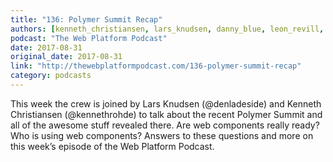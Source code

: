```yaml
---
title: "136: Polymer Summit Recap"
authors: [kenneth_christiansen, lars_knudsen, danny_blue, leon_revill, amal_hussein]
podcast: "The Web Platform Podcast"
date: 2017-08-31
original_date: 2017-08-31
link: "http://thewebplatformpodcast.com/136-polymer-summit-recap"
category: podcasts
---
```


This week the crew is joined by Lars Knudsen (@denladeside) and Kenneth Christiansen (@kennethrohde) to talk about the recent Polymer Summit and all of the awesome stuff revealed there. Are web components really ready? Who is using web components? Answers to these questions and more on this week’s episode of the Web Platform Podcast.